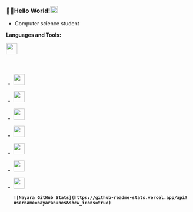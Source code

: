 ### 👋✨Hello World!<code><img height="18" width="20" src="https://joaocouto-espinho.com/img-places/globe-rotat.gif"></code>

- Computer science student 

<!--
**nayaranunes/nayaranunes** is a ✨ _special_ ✨ repository because its `README.md` (this file) appears on your GitHub profile.
-->

<p><strong>Languages and Tools:<p><strong>

<code><img height="30" src="https://cdn.iconscout.com/icon/free/png-256/java-23-225999.png"> 
<ul>
<li><code><img height="30" src="https://cdn.iconscout.com/icon/free/png-512/c-programming-569564.png"></code></li>
<li><code><img height="30" src="https://cdn.iconscout.com/icon/free/png-512/docker-226091.png"></code></li>
<li><code><img height="30" src="https://cdn.iconscout.com/icon/free/png-512/postgresql-5-569524.png"></code></li>
<li><code><img height="30" src="https://chocolatey.org/content/packageimages/vscode-spring-boot.1.19.0.png"></code></li>
<li><code><img height="30" src="https://docs.spring.io/spring/docs/current/spring-framework-reference/pdf/favicon.ico"></code></li>
<li><code><img height="30" src="https://cdn.iconscout.com/icon/free/png-256/github-170-1175028.png"></code></li>
<li><code><img height="30" src="https://cdn.iconscout.com/icon/free/png-256/intellij-idea-569199.png"></code></li>
![Nayara GitHub Stats](https://github-readme-stats.vercel.app/api?username=nayaranunes&show_icons=true)
  </ul>

